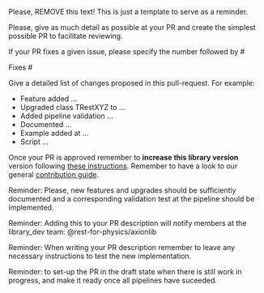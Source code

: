 Please, REMOVE this text! This is just a template to serve as a reminder.
  
Please, give as much detail as possible at your PR and create the simplest possible PR to facilitate reviewing.

If your PR fixes a given issue, please specify the number followed by #

Fixes #

Give a detailed list of changes proposed in this pull-request. For example:
- Feature added ...
- Upgraded class TRestXYZ to ...
- Added pipeline validation ...
- Documented ...
- Example added at ...
- Script ...


Once your PR is approved remember to **increase this library version** version following [these instructions](https://rest-for-physics.github.io/rest-advanced/new-release.html#generating-a-new-rest-library-version-release). Remember to have a look to our general [contribution guide](https://github.com/rest-for-physics/axionlib/blob/master/CONTRIBUTING.md).

Reminder: Please, new features and upgrades should be sufficiently documented and a corresponding validation test at the pipeline should be implemented.

Reminder: Adding this to your PR description will notify members at the library_dev team: @rest-for-physics/axionlib

Reminder: When writing your PR description remember to leave any necessary instructions to test the new implementation.

Reminder: to set-up the PR in the draft state when there is still work in progress, and make it ready once all pipelines have suceeded.
